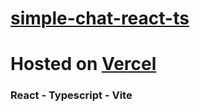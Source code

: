 # [simple-chat-react-ts](https://simple-chat-react-ts.vercel.app)

# Hosted on [Vercel](https://vercel.com/)

### React - Typescript - Vite
